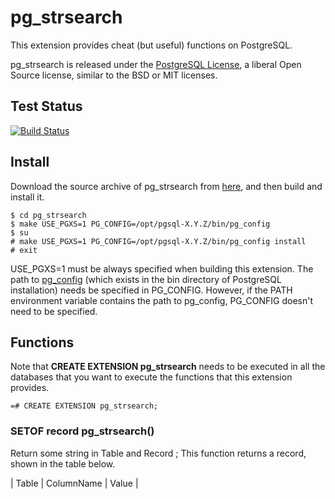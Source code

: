 # pg_strsearch
This extension provides cheat (but useful) functions on PostgreSQL.

pg_strsearch is released under the [PostgreSQL License](https://opensource.org/licenses/postgresql), a liberal Open Source license, similar to the BSD or MIT licenses.

## Test Status
[![Build Status](https://travis-ci.com/SeinoYuki/pg_strsearch.svg?branch=master)](https://travis-ci.com/SeinoYuki/pg_strsearch)

## Install

Download the source archive of pg_strsearch from
[here](https://github.com/SeinoYuki/pg_strsearch),
and then build and install it.

    $ cd pg_strsearch
    $ make USE_PGXS=1 PG_CONFIG=/opt/pgsql-X.Y.Z/bin/pg_config
    $ su
    # make USE_PGXS=1 PG_CONFIG=/opt/pgsql-X.Y.Z/bin/pg_config install
    # exit

USE_PGXS=1 must be always specified when building this extension.
The path to [pg_config](http://www.postgresql.org/docs/devel/static/app-pgconfig.html)
(which exists in the bin directory of PostgreSQL installation)
needs be specified in PG_CONFIG.
However, if the PATH environment variable contains the path to pg_config,
PG_CONFIG doesn't need to be specified.

## Functions

Note that **CREATE EXTENSION pg_strsearch** needs to be executed
in all the databases that you want to execute the functions that
this extension provides.

    =# CREATE EXTENSION pg_strsearch;

### SETOF record pg_strsearch()
Return some string in Table and Record ;
This function returns a record, shown in the table below.

| Table   | ColumnName | Value |

